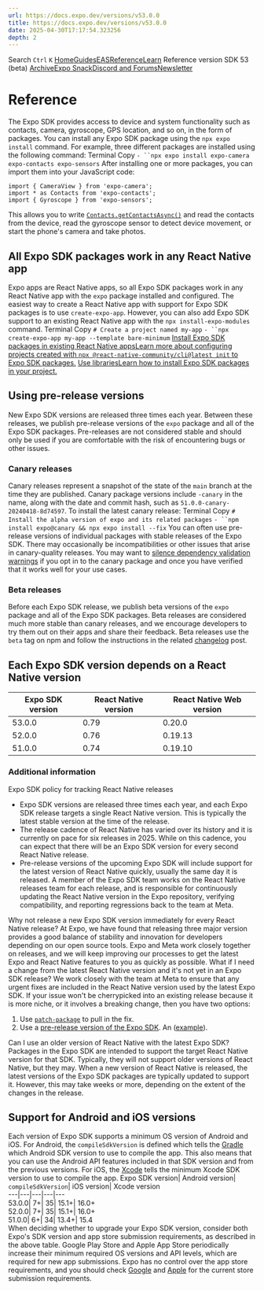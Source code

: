 ```yaml
---
url: https://docs.expo.dev/versions/v53.0.0
title: https://docs.expo.dev/versions/v53.0.0
date: 2025-04-30T17:17:54.323256
depth: 2
---
```


Search
`Ctrl` `K`
[Home](https://docs.expo.dev/)[Guides](https://docs.expo.dev/guides/overview)[EAS](https://docs.expo.dev/eas)[Reference](https://docs.expo.dev/versions/latest)[Learn](https://docs.expo.dev/tutorial/overview)
Reference version
SDK 53 (beta)
[Archive](https://docs.expo.dev/archive)[Expo Snack](https://snack.expo.dev)[Discord and Forums](https://chat.expo.dev)[Newsletter](https://expo.dev/mailing-list/signup)
# Reference
The Expo SDK provides access to device and system functionality such as contacts, camera, gyroscope, GPS location, and so on, in the form of packages. You can install any Expo SDK package using the `npx expo install` command. For example, three different packages are installed using the following command:
Terminal
Copy
`- ``npx expo install expo-camera expo-contacts expo-sensors`
After installing one or more packages, you can import them into your JavaScript code:
```
import { CameraView } from 'expo-camera';
import * as Contacts from 'expo-contacts';
import { Gyroscope } from 'expo-sensors';

```

This allows you to write [`Contacts.getContactsAsync()`](https://docs.expo.dev/versions/v53.0.0/sdk/contacts#contactsgetcontactsasynccontactquery) and read the contacts from the device, read the gyroscope sensor to detect device movement, or start the phone's camera and take photos.
## All Expo SDK packages work in any React Native app
Expo apps are React Native apps, so all Expo SDK packages work in any React Native app with the `expo` package installed and configured. The easiest way to create a React Native app with support for Expo SDK packages is to use `create-expo-app`. However, you can also add Expo SDK support to an existing React Native app with the `npx install-expo-modules` command.
Terminal
Copy
`# Create a project named my-app`
`- ``npx create-expo-app my-app --template bare-minimum`
[Install Expo SDK packages in existing React Native appsLearn more about configuring projects created with `npx @react-native-community/cli@latest init` to Expo SDK packages.](https://docs.expo.dev/bare/installing-expo-modules) [Use librariesLearn how to install Expo SDK packages in your project.](https://docs.expo.dev/workflow/using-libraries)
## Using pre-release versions
New Expo SDK versions are released three times each year. Between these releases, we publish pre-release versions of the `expo` package and all of the Expo SDK packages. Pre-releases are not considered stable and should only be used if you are comfortable with the risk of encountering bugs or other issues.
### Canary releases
Canary releases represent a snapshot of the state of the `main` branch at the time they are published. Canary package versions include `-canary` in the name, along with the date and commit hash, such as `51.0.0-canary-20240418-8d74597`. To install the latest canary release:
Terminal
Copy
`# Install the alpha version of expo and its related packages`
`- ``npm install expo@canary && npx expo install --fix`
You can often use pre-release versions of individual packages with stable releases of the Expo SDK. There may occasionally be incompatibilities or other issues that arise in canary-quality releases. You may want to [silence dependency validation warnings](https://docs.expo.dev/more/expo-cli#configuring-dependency-validation) if you opt in to the canary package and once you have verified that it works well for your use cases.
### Beta releases
Before each Expo SDK release, we publish beta versions of the `expo` package and all of the Expo SDK packages. Beta releases are considered much more stable than canary releases, and we encourage developers to try them out on their apps and share their feedback. Beta releases use the `beta` tag on npm and follow the instructions in the related [changelog](https://expo.dev/changelog) post.
## Each Expo SDK version depends on a React Native version
Expo SDK version| React Native version| React Native Web version  
---|---|---  
53.0.0| 0.79| 0.20.0  
52.0.0| 0.76| 0.19.13  
51.0.0| 0.74| 0.19.10  
### Additional information
Expo SDK policy for tracking React Native releases
  * Expo SDK versions are released three times each year, and each Expo SDK release targets a single React Native version. This is typically the latest stable version at the time of the release.
  * The release cadence of React Native has varied over its history and it is currently on pace for six releases in 2025. While on this cadence, you can expect that there will be an Expo SDK version for every second React Native release.
  * Pre-release versions of the upcoming Expo SDK will include support for the latest version of React Native quickly, usually the same day it is released. A member of the Expo SDK team works on the React Native releases team for each release, and is responsible for continuously updating the React Native version in the Expo repository, verifying compatibility, and reporting regressions back to the team at Meta.


Why not release a new Expo SDK version immediately for every React Native release?
At Expo, we have found that releasing three major version provides a good balance of stability and innovation for developers depending on our open source tools. Expo and Meta work closely together on releases, and we will keep improving our processes to get the latest Expo and React Native features to you as quickly as possible.
What if I need a change from the latest React Native version and it's not yet in an Expo SDK release?
We work closely with the team at Meta to ensure that any urgent fixes are included in the React Native version used by the latest Expo SDK. If your issue won't be cherrypicked into an existing release because it is more niche, or it involves a breaking change, then you have two options:
  1. Use [`patch-package`](https://github.com/ds300/patch-package) to pull in the fix.
  2. Use a [pre-release version of the Expo SDK](https://docs.expo.dev/versions/v53.0.0#using-pre-release-versions). An ([example](https://expo.dev/changelog/react-native-78)).


Can I use an older version of React Native with the latest Expo SDK?
Packages in the Expo SDK are intended to support the target React Native version for that SDK. Typically, they will not support older versions of React Native, but they may. When a new version of React Native is released, the latest versions of the Expo SDK packages are typically updated to support it. However, this may take weeks or more, depending on the extent of the changes in the release.
## Support for Android and iOS versions
Each version of Expo SDK supports a minimum OS version of Android and iOS. For Android, the `compileSdkVersion` is defined which tells the [Gradle](https://developer.android.com/studio/build) which Android SDK version to use to compile the app. This also means that you can use the Android API features included in that SDK version and from the previous versions. For iOS, the [Xcode](https://developer.apple.com/news/upcoming-requirements/) tells the minimum Xcode SDK version to use to compile the app.
Expo SDK version| Android version| `compileSdkVersion`| iOS version| Xcode version  
---|---|---|---|---  
53.0.0| 7+| 35| 15.1+| 16.0+  
52.0.0| 7+| 35| 15.1+| 16.0+  
51.0.0| 6+| 34| 13.4+| 15.4  
When deciding whether to upgrade your Expo SDK version, consider both Expo's SDK version and app store submission requirements, as described in the above table. Google Play Store and Apple App Store periodically increase their minimum required OS versions and API levels, which are required for new app submissions. Expo has no control over the app store requirements, and you should check [Google](https://developer.android.com/studio/build) and [Apple](https://developer.apple.com/news/upcoming-requirements/) for the current store submission requirements.

